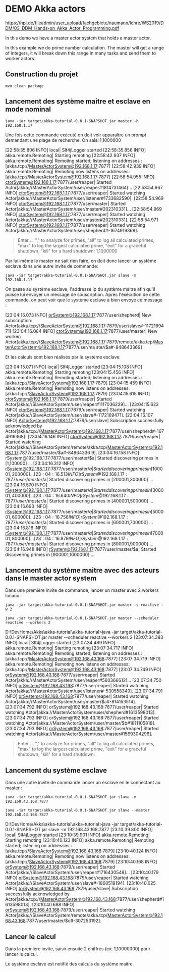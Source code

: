 # DEMO Akka actors

https://hpi.de/fileadmin/user_upload/fachgebiete/naumann/lehre/WS2019/DDM/03_DDM_Hands-on_Akka_Actor_Programming.pdf

In this demo we have a master actor system that holds a master actor.

In this example we do prime number calculation. The master will get a range of integers, it will break down this range
in many tasks and send them to worker actors.

## Construction du projet

```
mvn clean package
```

## Lancement des système maitre et esclave en mode nominal
```
java -jar target/akka-tutorial-0.0.1-SNAPSHOT.jar master -h 192.168.1.17
```
Une fois cette commande exécuté on doit voir apparaître un prompt demandant une plage de recherche.
On saisi 1,1000000

[22:58:35.806  INFO]                                    local| Slf4jLogger started
[22:58:35.856  INFO]                     akka.remote.Remoting| Starting remoting
[22:58:42.937  INFO]                     akka.remote.Remoting| Remoting started; listening on addresses :[akka.tcp://MasterActorSystem@192.168.1.17:7877]
[22:58:42.939  INFO]                     akka.remote.Remoting| Remoting now listens on addresses: [akka.tcp://MasterActorSystem@192.168.1.17:7877]
[22:58:54.955  INFO] ctorSystem@192.168.1.17:7877/user/reaper| Started Actor[akka://MasterActorSystem/user/reaper#1814731464]...
[22:58:54.967  INFO] ctorSystem@192.168.1.17:7877/user/reaper| Started watching Actor[akka://MasterActorSystem/user/listener#1733682590].
[22:58:54.969  INFO] ctorSystem@192.168.1.17:7877/user/master| Started Actor[akka://MasterActorSystem/user/master#202310331]...
[22:58:54.969  INFO] ctorSystem@192.168.1.17:7877/user/reaper| Started watching Actor[akka://MasterActorSystem/user/master#202310331].
[22:58:54.971  INFO] ctorSystem@192.168.1.17:7877/user/reaper| Started watching Actor[akka://MasterActorSystem/user/shepherd#-1674919368].
> Enter ...
  "<min>,<max>" to analyze for primes,
  "all" to log all calculated primes,
  "max" to log the largest calculated prime,
  "exit" for a graceful shutdown,
  "kill" for a hard shutdown:
1,1000000

Par lui-même le master ne sait rien faire, on doit donc lancer un système esclave dans une autre invite de commande:

```
java -jar target/akka-tutorial-0.0.1-SNAPSHOT.jar slave -m 192.168.1.17
```
On passe au système esclave, l'addresse ip du système maitre afin qu'il puisse lui envoyer un message de souscription.
Après l'éxécution de cette commande, on peut voir que le système esclave à bien envoyé ce message :

[23:04:16.073  INFO] orSystem@192.168.1.17:7877/user/shepherd| New subscription: Actor[akka.tcp://SlaveActorSystem@192.168.1.17:7879/user/slave#-1172169471]
[23:04:16.084  INFO] ctorSystem@192.168.1.17:7877/user/master| New worker: Actor[akka.tcp://SlaveActorSystem@192.168.1.17:7879/remote/akka.tcp/MasterActorSystem@192.168.1.17:7877/user/ma
ster/$a#-848643369]

Et les calculs sont bien réalisés par le système esclave:

[23:04:15.071  INFO]                                    local| Slf4jLogger started
[23:04:15.108  INFO]                     akka.remote.Remoting| Starting remoting
[23:04:15.456  INFO]                     akka.remote.Remoting| Remoting started; listening on addresses :[akka.tcp://SlaveActorSystem@192.168.1.17:7879]
[23:04:15.459  INFO]                     akka.remote.Remoting| Remoting now listens on addresses: [akka.tcp://SlaveActorSystem@192.168.1.17:7879]
[23:04:15.615  INFO] ctorSystem@192.168.1.17:7879/user/reaper| Started Actor[akka://SlaveActorSystem/user/reaper#1117036229]...
[23:04:15.622  INFO] ctorSystem@192.168.1.17:7879/user/reaper| Started watching Actor[akka://SlaveActorSystem/user/slave#-1172169471].
[23:04:16.107  INFO] ActorSystem@192.168.1.17:7879/user/slave| Subscription successfully acknowledged by Actor[akka.tcp://MasterActorSystem@192.168.1.17:7877/user/shepherd#-1674919368].
[23:04:16.146  INFO] ctorSystem@192.168.1.17:7879/user/reaper| Started watching Actor[akka://SlaveActorSystem/remote/akka.tcp/MasterActorSystem@192.168.1.17:7877/user/master/$a#-84864336
9].
[23:04:16.158  INFO] rSystem@192.168.1.17:7877/user/master/$a| Started discovering primes in [1,100000] ...
[23:04:16.312  INFO] rSystem@192.168.1.17:7877/user/master/$a| Started discovering primes in [100001,200000] ...
[23:04:16.513  INFO] rSystem@192.168.1.17:7877/user/master/$a| Started discovering primes in [200001,300000] ...
[23:04:16.570  INFO] rSystem@192.168.1.17:7877/user/master/$a| Started discovering primes in [300001,400000] ...
[23:04:16.640  INFO] rSystem@192.168.1.17:7877/user/master/$a| Started discovering primes in [400001,500000] ...
[23:04:16.693  INFO] rSystem@192.168.1.17:7877/user/master/$a| Started discovering primes in [500001,600000] ...
[23:04:16.756  INFO] rSystem@192.168.1.17:7877/user/master/$a| Started discovering primes in [600001,700000] ...
[23:04:16.818  INFO] rSystem@192.168.1.17:7877/user/master/$a| Started discovering primes in [700001,800000] ...
[23:04:16.879  INFO] rSystem@192.168.1.17:7877/user/master/$a| Started discovering primes in [800001,900000] ...
[23:04:16.948  INFO] rSystem@192.168.1.17:7877/user/master/$a| Started discovering primes in [900001,1000000] ...



## Lancement du système maitre avec des acteurs dans le master actor system

Dans une première invite de commande, lancer un master avec 2 workers locaux :
```
java -jar target/akka-tutorial-0.0.1-SNAPSHOT.jar master -s reactive -w 2

java -jar target/akka-tutorial-0.0.1-SNAPSHOT.jar master --scheduler reactive --workers 2
```

D:\DevHome\Akka\akka-tutorial\akka-tutorial>java -jar target/akka-tutorial-0.0.1-SNAPSHOT.jar master --scheduler reactive --workers 2
[23:07:34.383  INFO]                                    local| Slf4jLogger started
[23:07:34.489  INFO]                     akka.remote.Remoting| Starting remoting
[23:07:34.717  INFO]                     akka.remote.Remoting| Remoting started; listening on addresses :[akka.tcp://MasterActorSystem@192.168.43.168:7877]
[23:07:34.719  INFO]                     akka.remote.Remoting| Remoting now listens on addresses: [akka.tcp://MasterActorSystem@192.168.43.168:7877]
[23:07:34.749  INFO] orSystem@192.168.43.168:7877/user/reaper| Started Actor[akka://MasterActorSystem/user/reaper#560366612]...
[23:07:34.750  INFO] orSystem@192.168.43.168:7877/user/reaper| Started watching Actor[akka://MasterActorSystem/user/listener#-530558349].
[23:07:34.791  INFO] orSystem@192.168.43.168:7877/user/reaper| Started watching Actor[akka://MasterActorSystem/user/master/$a#-814153514].
[23:07:34.792  INFO] orSystem@192.168.43.168:7877/user/reaper| Started watching Actor[akka://MasterActorSystem/user/shepherd#1613598013].
[23:07:34.793  INFO] orSystem@192.168.43.168:7877/user/reaper| Started watching Actor[akka://MasterActorSystem/user/master/$b#1811105818].
[23:07:34.793  INFO] orSystem@192.168.43.168:7877/user/reaper| Started watching Actor[akka://MasterActorSystem/user/master#1569304296].
> Enter ...
  "<min>,<max>" to analyze for primes,
  "all" to log all calculated primes,
  "max" to log the largest calculated prime,
  "exit" for a graceful shutdown,
  "kill" for a hard shutdown:


## Lancement du système esclave

Dans une autre invite de commande lancer un esclave en le connectant au master :
```
java -jar target/akka-tutorial-0.0.1-SNAPSHOT.jar slave -m 192.168.43.168:7877

java -jar target/akka-tutorial-0.0.1-SNAPSHOT.jar slave --master 192.168.43.168:7877
```

D:\DevHome\Akka\akka-tutorial\akka-tutorial>java -jar target/akka-tutorial-0.0.1-SNAPSHOT.jar slave -m 192.168.43.168:7877
[23:10:39.800  INFO]                                    local| Slf4jLogger started
[23:10:39.901  INFO]                     akka.remote.Remoting| Starting remoting
[23:10:40.123  INFO]                     akka.remote.Remoting| Remoting started; listening on addresses :[akka.tcp://SlaveActorSystem@192.168.43.168:7879]
[23:10:40.124  INFO]                     akka.remote.Remoting| Remoting now listens on addresses: [akka.tcp://SlaveActorSystem@192.168.43.168:7879]
[23:10:40.168  INFO] orSystem@192.168.43.168:7879/user/reaper| Started Actor[akka://SlaveActorSystem/user/reaper#1716430548]...
[23:10:40.179  INFO] orSystem@192.168.43.168:7879/user/reaper| Started watching Actor[akka://SlaveActorSystem/user/slave#-1860519194].
[23:10:40.625  INFO] torSystem@192.168.43.168:7879/user/slave| Subscription successfully acknowledged by Actor[akka.tcp://MasterActorSystem@192.168.43.168:7877/user/shepherd#1613598013].
[23:10:40.688  INFO] orSystem@192.168.43.168:7879/user/reaper| Started watching Actor[akka://SlaveActorSystem/remote/akka.tcp/MasterActorSystem@192.168.43.168:7877/user/master/$c#-307253192].


## Lancer le calcul

Dans la première invite, saisir ensuite 2 chiffres (ex: 1,10000000) pour lancer le calcul.

Le système esclave est notifié des calculs du système maitre.